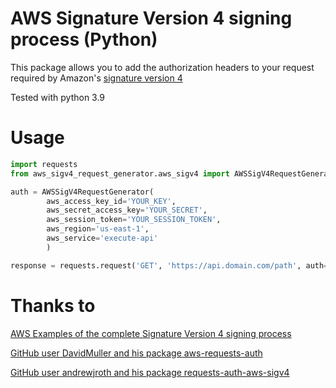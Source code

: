 # AWS Signature Version 4 signing process (Python)

This package allows you to add the authorization headers to your request required by Amazon's 
[signature version 4](https://docs.aws.amazon.com/general/latest/gr/signature-version-4.html)

Tested with python 3.9

# Usage

```python
import requests
from aws_sigv4_request_generator.aws_sigv4 import AWSSigV4RequestGenerator

auth = AWSSigV4RequestGenerator(
        aws_access_key_id='YOUR_KEY',
        aws_secret_access_key='YOUR_SECRET',
        aws_session_token='YOUR_SESSION_TOKEN',
        aws_region='us-east-1',
        aws_service='execute-api'
        )

response = requests.request('GET', 'https://api.domain.com/path', auth=auth)
```

# Thanks to
[AWS Examples of the complete Signature Version 4 signing process](https://docs.aws.amazon.com/general/latest/gr/sigv4-signed-request-examples.html)

[GitHub user DavidMuller and his package aws-requests-auth](https://github.com/andrewjroth/requests-auth-aws-sigv4)

[GitHub user andrewjroth and his package requests-auth-aws-sigv4](https://github.com/andrewjroth/requests-auth-aws-sigv4)